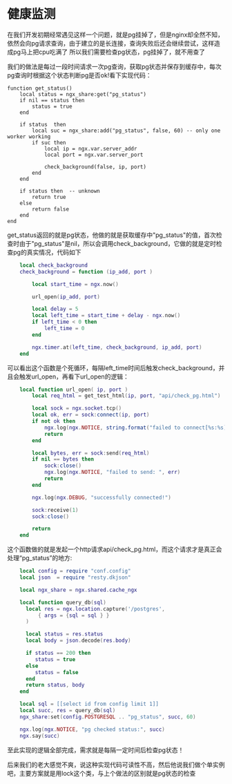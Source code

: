 # 健康监测

在我们开发初期经常遇见这样一个问题，就是pg挂掉了，但是nginx却全然不知，依然会向pg请求查询，由于建立的是长连接，查询失败后还会继续尝试，这样造成pg马上把cpu吃满了
所以我们需要检查pg状态，pg挂掉了，就不用查了

我们的做法是每过一段时间请求一次pg查询，获取pg状态并保存到缓存中，每次pg查询时根据这个状态判断pg是否ok!看下实现代码：

	function get_status()
		local status = ngx_share:get("pg_status")
		if nil == status then
			status = true
		end

		if status  then
			local suc = ngx_share:add("pg_status", false, 60) -- only one worker working
			if suc then
				local ip = ngx.var.server_addr
				local port = ngx.var.server_port

	            check_background(false, ip, port)
			end
		end

		if status then	-- unknown
			return true
		else
			return false
		end
	end

get_status返回的就是pg状态，他做的就是获取缓存中"pg_status"的值，首次检查时由于"pg_status"是nil，所以会调用check_background，它做的就是定时检查pg的真实情况，代码如下

```Lua
	local check_background
	check_background = function (ip_add, port )

		local start_time = ngx.now()

		url_open(ip_add, port)

		local delay = 5
		local left_time = start_time + delay - ngx.now()
		if left_time < 0 then
			left_time = 0
		end

		ngx.timer.at(left_time, check_background, ip_add, port)
	end
```

可以看出这个函数是个死循环，每隔left_time时间后触发check_background，并且会触发url_open，再看下url_open的逻辑：

```Lua
	local function url_open( ip, port )
		local req_html = get_test_html(ip, port, "api/check_pg.html")

		local sock = ngx.socket.tcp()
	    local ok, err = sock:connect(ip, port)
	    if not ok then
	        ngx.log(ngx.NOTICE, string.format("failed to connect[%s:%s]: ", ip, port, err))
	        return
	    end

	    local bytes, err = sock:send(req_html)
	    if nil == bytes then
	    	sock:close()
	        ngx.log(ngx.NOTICE, "failed to send: ", err)
	        return
	    end

	    ngx.log(ngx.DEBUG, "successfully connected!")

	    sock:receive(1)
	    sock:close()

	    return
	end
```

这个函数做的就是发起一个http请求api/check_pg.html，而这个请求才是真正会处理“pg_status”的地方:

```Lua
	local config = require "conf.config"
	local json  = require "resty.dkjson"

	local ngx_share = ngx.shared.cache_ngx

	local function query_db(sql)
	  local res = ngx.location.capture('/postgres',
	      { args = {sql = sql } }
	  )

	  local status = res.status
	  local body = json.decode(res.body)

	  if status == 200 then
	     status = true
	  else
	     status = false
	  end
	  return status, body
	end

	local sql = [[select id from config limit 1]]
	local succ, res = query_db(sql)
	ngx_share:set(config.POSTGRESQL .. "pg_status", succ, 60)

	ngx.log(ngx.NOTICE, "pg checked status:", succ)
	ngx.say(succ)
```

至此实现的逻辑全部完成，需求就是每隔一定时间后检查pg状态！

后来我们的老大感觉不爽，说这种实现代码可读性不高，然后他说我们做个单实例吧，主要方案就是用lock这个类，与上个做法的区别就是pg状态的检查
